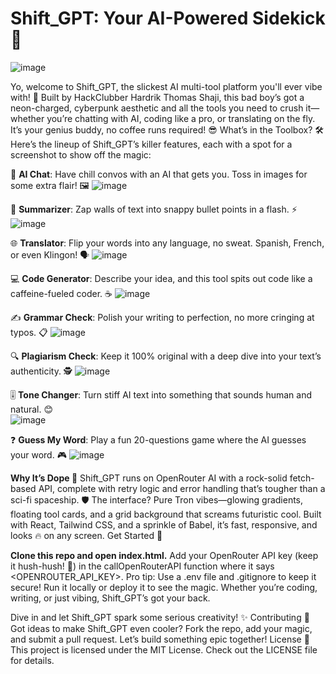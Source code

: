 # Shift_GPT: Your AI-Powered Sidekick 🚀
![image](https://github.com/user-attachments/assets/36bd9630-86a5-4f75-bd93-5b1cb0ed1083)

Yo, welcome to Shift_GPT, the slickest AI multi-tool platform you'll ever vibe with! 🌌 Built by HackClubber Hardrik Thomas Shaji, this bad boy’s got a neon-charged, cyberpunk aesthetic and all the tools you need to crush it—whether you’re chatting with AI, coding like a pro, or translating on the fly. It’s your genius buddy, no coffee runs required! 😎
What’s in the Toolbox? 🛠️
Here’s the lineup of Shift_GPT’s killer features, each with a spot for a screenshot to show off the magic:

💬 **AI Chat**: Have chill convos with an AI that gets you. Toss in images for some extra flair! 🖼️
![image](https://github.com/user-attachments/assets/b5696244-906e-4ac7-85fd-86d2c548c04b)


📝 **Summarizer**: Zap walls of text into snappy bullet points in a flash. ⚡
![image](https://github.com/user-attachments/assets/cb8c8e67-5de6-4e46-9f80-57bb9638025b)


🌐 **Translator**: Flip your words into any language, no sweat. Spanish, French, or even Klingon! 🗣️
![image](https://github.com/user-attachments/assets/fce7afcc-f4ab-483d-b366-40437bd95b82)


💻 **Code Generator**: Describe your idea, and this tool spits out code like a caffeine-fueled coder. ☕
![image](https://github.com/user-attachments/assets/c5e3f6cb-d6f1-467f-b51f-6e6e9eeb7c52)


✍️ **Grammar Check**: Polish your writing to perfection, no more cringing at typos. 📋
![image](https://github.com/user-attachments/assets/a4b6a28a-8424-451b-a379-9689dcbbb451)


🔍 **Plagiarism Check**: Keep it 100% original with a deep dive into your text’s authenticity. 🕵️
![image](https://github.com/user-attachments/assets/e81495ac-00f4-4f11-a4ef-445926f46dcc)


🎚️ **Tone Changer**: Turn stiff AI text into something that sounds human and natural. 😊\
![image](https://github.com/user-attachments/assets/e263dddd-eaf4-4a68-a06c-b0f4047776ba)


❓ **Guess My Word**: Play a fun 20-questions game where the AI guesses your word. 🎮
![image](https://github.com/user-attachments/assets/ef0d3a1c-9c0a-4a4e-b730-0eb0b077998b)



**Why It’s Dope 🌟**
Shift_GPT runs on OpenRouter AI with a rock-solid fetch-based API, complete with retry logic and error handling that’s tougher than a sci-fi spaceship. 🛡️ The interface? Pure Tron vibes—glowing gradients, floating tool cards, and a grid background that screams futuristic cool. Built with React, Tailwind CSS, and a sprinkle of Babel, it’s fast, responsive, and looks 🔥 on any screen.
Get Started 🚀

**Clone this repo and open index.html.**
Add your OpenRouter API key (keep it hush-hush! 🤫) in the callOpenRouterAPI function where it says <OPENROUTER_API_KEY>. Pro tip: Use a .env file and .gitignore to keep it secure!
Run it locally or deploy it to see the magic. Whether you’re coding, writing, or just vibing, Shift_GPT’s got your back.

Dive in and let Shift_GPT spark some serious creativity! ✨
Contributing 🤝
Got ideas to make Shift_GPT even cooler? Fork the repo, add your magic, and submit a pull request. Let’s build something epic together!
License 📜
This project is licensed under the MIT License. Check out the LICENSE file for details.
